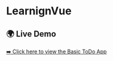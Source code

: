 # LearnignVue

## 🌍 Live Demo  
[➡️ Click here to view the Basic ToDo App](https://nuraddin0.github.io/LearnignVue/Hafta-1/8-loops-and-Todo-App/)
